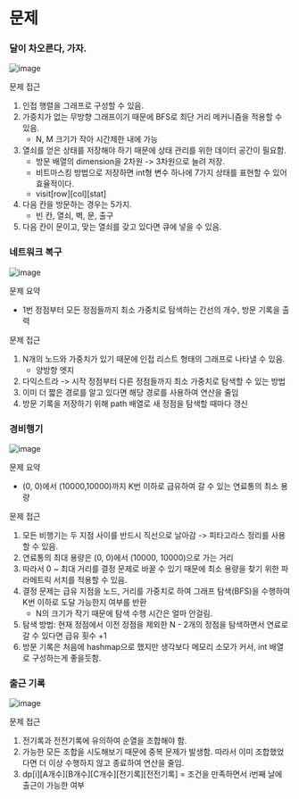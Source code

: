 # 문제
### 달이 차오른다, 가자.
![image](https://user-images.githubusercontent.com/25299428/155082062-df059e95-6027-46c8-a5d9-ae84b1cdfa0c.png)

문제 접근
1. 인접 행렬을 그래프로 구성할 수 있음.
2. 가중치가 없는 무방향 그래프이기 때문에 BFS로 최단 거리 메커니즘을 적용할 수 있음.
    - N, M 크기가 작아 시간제한 내에 가능
3. 열쇠를 얻은 상태를 저장해야 하기 때문에 상태 관리를 위한 데이터 공간이 필요함.
    - 방문 배열의 dimension을 2차원 -> 3차원으로 늘려 저장.
    - 비트마스킹 방법으로 저장하면 int형 변수 하나에 7가지 상태를 표현할 수 있어 효율적이다.
    - visit[row][col][stat]
4. 다음 칸을 방문하는 경우는 5가지.
    - 빈 칸, 열쇠, 벽, 문, 출구
5. 다음 칸이 문이고, 맞는 열쇠를 갖고 있다면 큐에 넣을 수 있음.

### 네트워크 복구
![image](https://user-images.githubusercontent.com/25299428/155111644-ad9794db-d3b1-412f-9c20-253c93f7ce48.png)


문제 요약

- 1번 정점부터 모든 정점들까지 최소 가중치로 탐색하는 간선의 개수, 방문 기록을 출력

문제 접근
1. N개의 노드와 가중치가 있기 때문에 인접 리스트 형태의 그래프로 나타낼 수 있음.
    - 양방향 엣지
2. 다익스트라 -> 시작 정점부터 다른 정점들까지 최소 가중치로 탐색할 수 있는 방법
3. 이미 더 짧은 경로를 알고 있다면 해당 경로를 사용하여 연산을 줄임
4. 방문 기록을 저장하기 위해 path 배열로 새 정점을 탐색할 때마다 갱신

### 경비행기
![image](https://user-images.githubusercontent.com/25299428/155451301-dc62d1a9-757a-4d13-8076-d2391fb08d02.png)

문제 요약
- (0, 0)에서 (10000,10000)까지 K번 이하로 급유하여 갈 수 있는 연료통의 최소 용량

문제 접근
1. 모든 비행기는 두 지점 사이를 반드시 직선으로 날아감 -> 피타고라스 정리를 사용할 수 있음.
2. 연료통의 최대 용량은 (0, 0)에서 (10000, 10000)으로 가는 거리
3. 따라서 0 ~ 최대 거리를 결정 문제로 바꿀 수 있기 때문에 최소 용량을 찾기 위한 파라메트릭 서치를 적용할 수 있음.
4. 결정 문제는 급유 지점을 노드, 거리를 가중치로 하여 그래프 탐색(BFS)을 수행하여 K번 이하로 도달 가능한지 여부를 반환
    - N의 크기가 작기 때문에 탐색 수행 시간은 얼마 안걸림.
5. 탐색 방법: 현재 정점에서 이전 정점을 제외한 N - 2개의 정점을 탐색하면서 연료로 갈 수 있다면 급유 횟수 +1
6. 방문 기록은 처음에 hashmap으로 했지만 생각보다 메모리 소모가 커서, int 배열로 구성하는게 좋을듯함.

### 출근 기록
![image](https://user-images.githubusercontent.com/25299428/155462945-e82abfb7-575c-49eb-b8a0-d87384bd9fcf.png)

문제 접근
1. 전기록과 전전기록에 유의하여 순열을 조합해야 함.
2. 가능한 모든 조합을 시도해보기 때문에 중복 문제가 발생함. 따라서 이미 조합했었다면 더 이상 수행하지 않고 종료하여 연산을 줄임.
3. dp[i][A개수][B개수][C개수][전기록][전전기록] = 조건을 만족하면서 i번째 날에 출근이 가능한 여부
